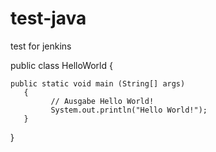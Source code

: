 # test-java
test for jenkins

public class HelloWorld 
{
    
    
    public static void main (String[] args)
       {
             // Ausgabe Hello World!
             System.out.println("Hello World!");
       }
}

